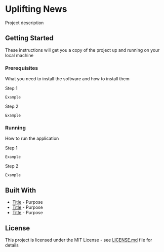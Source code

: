 # Uplifting News

Project description

## Getting Started

These instructions will get you a copy of the project up and running on your local machine

### Prerequisites

What you need to install the software and how to install them

Step 1

```
Example
```

Step 2

```
Example
```

### Running

How to run the application

Step 1

```
Example
```

Step 2

```
Example
```

## Built With

* [Title](link) - Purpose
* [Title](link) - Purpose
* [Title](link) - Purpose

## License

This project is licensed under the MIT License - see [LICENSE.md](LICENSE.md) file for details
